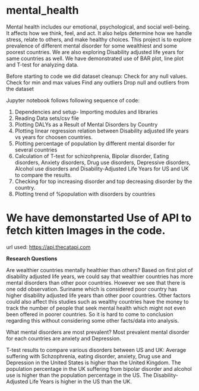 # mental_health
Mental health includes our emotional, psychological, and social well-being. It affects how we think, feel, and act. It also helps determine how we handle stress, relate to others, and make healthy choices. This project is to explore prevalence of different mental disorder for some wealthiest and some poorest countries. 
We are also exploring Disability adjusted life years for same countries as well. We have demonstrated use of BAR plot, line plot and T-test for analyzing data. 

Before starting to code we did dataset cleanup:
Check for any null values. 
Check for min and max values
Find any outliers
Drop null and outliers from the dataset


Jupyter notebook follows following sequence of code:
1. Dependencies and setup- Importing modules and libraries
2. Reading Data sets/csv file
3. Plotting DALYs as a Result of Mental Disorders by Country
4. Plotting linear regression relation between Disability adjusted life years vs years for choosen countries.
5. Plotting percentage of population by different mental disorder for several countries
6. Calculation of T-test for schizohprenia, Bipolar disorder, Eating disorders, Anxiety disorders, Drug use disorders, Depressive disorders, Alcohol use disorders and Disability-Adjusted Life Years for US and UK to compare the results.
7. Checking for top increasing disorder and top decreasing disorder by the country.
8.  Plotting trend of %population with disorders by countries

# We have demonstarted Use of API to fetch kitten Images in the code.
url used: https://api.thecatapi.com

**Research Questions**

Are wealthier countries mentally healthier than others?
Based on first plot of disability adjusted life years, we could say that wealthier countries has more mental disorders than other poor countries. However we see that there is one odd observation. Suriname which is considered poor country has higher disability adjusted life years than other poor countries. Other factors could also affect this studies such as wealthy countries have the money to track the number of people that seek mental health which might not even been offered in poorer countries.
So it is hard to come to conclusion regarding this without considering some other facts/data into analysis.

What mental disorders are most prevalent?
Most prevalent mental disorder for each countries are anxiety and Depression. 

T-test results to compare various disorders between US and UK:
Average suffering with Schzophrenia, eating disorder, anxiety, Drug use and Depression in the United States is higher than the United Kingdom.
The population percentage in the UK suffering from bipolar disorder and alcohol use is higher than the population percentage in the US.
The Disability-Adjusted Life Years is higher in the US than the UK.
